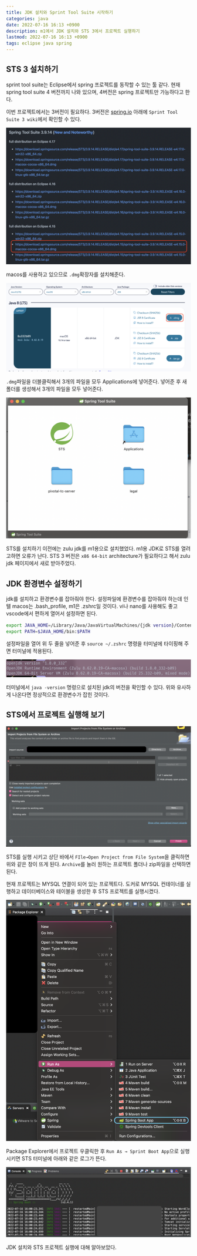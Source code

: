 ```yaml
---
title: JDK 설치와 Sprint Tool Suite 시작하기
categories: java
date: 2022-07-16 16:13 +0900
description: m1에서 JDK 설치와 STS 3에서 프로젝트 실행하기
lastmod: 2022-07-16 16:13 +0900
tags: eclipse java spring
---
```


## STS 3 설치하기

sprint tool suite는 Eclipse에서 spring 프로젝트를 동작할 수 있는 툴 같다. 현재 spring tool suite 4 버전까지 나와 있으며, 4버전은 spring 프로젝트만 가능하다고 한다.

이번 프로젝트에서는 3버전이 필요하다. 3버전은 [spring.io](https://spring.io/tools) 아래에 `Sprint Tool Suite 3 wiki`에서 확인할 수 있다.

![스크린샷 2022-07-16 오후 3.33.16.png](/assets/posting/ssafy/startcamp/pic1.png)

macos를 사용하고 있으므로 `.dmg`확장자를 설치해준다.

![스크린샷 2022-07-16 오후 3.38.27.png](/assets/posting/ssafy/startcamp/pic2.png)

`.dmg`파일을 더블클릭해서 3개의 파일을 모두 Applications에 넣어준다. 넣어준 후 새 폴더를 생성해서 3개의 파일을 모두 넣어준다.

![스크린샷 2022-07-16 오후 3.36.53.png](/assets/posting/ssafy/startcamp/pic3.png)

STS를 설치하기 이전에는 zulu jdk를 m1용으로 설치했었다. m1용 JDK로 STS를 열려고하면 오류가 난다. STS 3 버전은 `x86 64-bit` architecture가 필요하다고 해서 zulu jdk 페이지에서 새로 받아주었다.

## JDK 환경변수 설정하기

jdk를 설치하고 환경변수를 잡아줘야 한다. 설정파일에 환경변수를 잡아줘야 하는데 인텔 macos는 .bash_profile, m1은 .zshrc일 것이다. vi나 nano를 사용해도 좋고 vscode에서 편하게 열어서 설정하면 된다.

```bash
export JAVA_HOME=/Library/Java/JavaVirtualMachines/{jdk version}/Contents/Home
export PATH=$JAVA_HOME/bin:$PATH
```

설정파일을 열어 위 두 줄을 넣어준 후 `source ~/.zshrc` 명령을 터미널에 타이핑해 주면 터미널에 적용된다.

![스크린샷 2022-07-16 오후 3.46.42.png](/assets/posting/ssafy/startcamp/pic4.png)

터미널에서 `java -version` 명령으로 설치된 jdk의 버전을 확인할 수 있다. 위와 유사하게 나온다면 정상적으로 환경변수가 잡힌 것이다.

## STS에서 프로젝트 실행해 보기

![스크린샷 2022-07-16 오후 3.50.51.png](/assets/posting/ssafy/startcamp/pic5.png)

STS를 실행 시키고 상단 바에서 `FIle→Open Project from File System`을 클릭하면 위와 같은 창이 뜨게 된다. `Archive`를 눌러 원하는 프로젝트 폴더나 zip파일을 선택하면 된다.

현재 프로젝트는 MYSQL 연결이 되어 있는 프로젝트다. 도커로 MYSQL 컨테이너를 실행하고 데이터베이스와 테이블을 생성한 후 STS 프로젝트를 실행시켰다.

![스크린샷 2022-07-16 오후 4.03.31.png](/assets/posting/ssafy/startcamp/pic6.png)

Package Explorer에서 프로젝트 우클릭한 후 `Run As → Sprint Boot App`으로 실행시키면 STS 터미널에 아래와 같은 로그가 뜬다.

![스크린샷 2022-07-16 오후 4.07.27.png](/assets/posting/ssafy/startcamp/pic7.png)

JDK 설치와 STS 프로젝트 실행에 대해 알아보았다.
